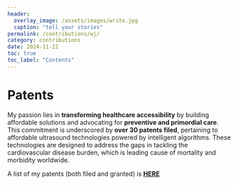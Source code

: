 ```yaml
---
header:
  overlay_image: /assets/images/write.jpg
  caption: "tell your stories"
permalink: /contributions/wj/
category: contributions
date: 2024-11-22
toc: true
toc_label: "Contents"
---
```


# Patents

My passion lies in **transforming healthcare accessibility** by building affordable solutions and advocating for **preventive and primordial care**. This commitment is underscored by **over 30 patents filed**, pertaining to affordable ultrasound technologies powered by intelligent algorithms. These technologies are designed to address the gaps in tackling the cardiovascular disease burden, which is leading cause of mortality and morbidity worldwide.

A list of my patents (both filed and granted) is [**HERE**](https://www.linkedin.com/in/dr-raj-kiran-v-25a6b0288/details/patents/)

